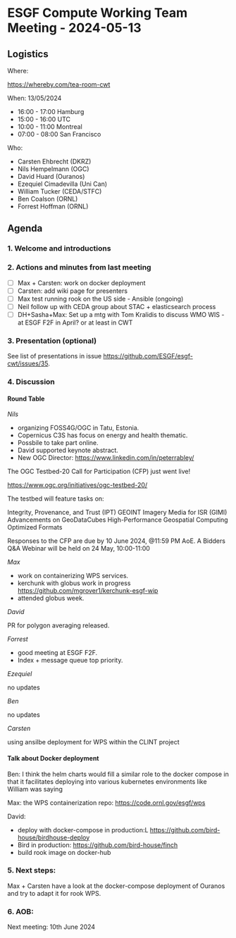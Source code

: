 # ESGF Compute Working Team Meeting - 2024-05-13


## Logistics

Where:

https://whereby.com/tea-room-cwt

When:  13/05/2024

* 16:00 - 17:00 Hamburg
* 15:00 - 16:00 UTC
* 10:00 - 11:00 Montreal
* 07:00 - 08:00 San Francisco

Who:

- Carsten Ehbrecht (DKRZ)
- Nils Hempelmann (OGC)
- David Huard (Ouranos)
- Ezequiel Cimadevilla (Uni Can)
- William Tucker (CEDA/STFC)
- Ben Coalson (ORNL)
- Forrest Hoffman (ORNL)


## Agenda

### 1. Welcome and introductions

### 2. Actions and minutes from last meeting

- [ ] Max + Carsten: work on docker deployment
- [ ] Carsten: add wiki page for presenters
- [ ] Max test running rook on the US side - Ansible (ongoing)
- [ ] Neil follow up with CEDA group about STAC + elasticsearch process
- [ ] DH+Sasha+Max: Set up a mtg with Tom Kralidis to discuss WMO WIS - at ESGF F2F in April? or at least in CWT

### 3. Presentation (optional)


See list of presentations in issue https://github.com/ESGF/esgf-cwt/issues/35.


### 4. Discussion

#### Round Table

*Nils* 

* organizing FOSS4G/OGC in Tatu, Estonia. 
* Copernicus C3S has focus on energy and health thematic. 
* Possbile to take part online. 
* David supported keynote abstract.
* New OGC Director: https://www.linkedin.com/in/peterrabley/ 

The OGC Testbed-20 Call for Participation (CFP) just went live!

https://www.ogc.org/initiatives/ogc-testbed-20/

The testbed will feature tasks on:

Integrity, Provenance, and Trust (IPT)
GEOINT Imagery Media for ISR (GIMI)
Advancements on GeoDataCubes
High-Performance Geospatial Computing Optimized Formats

Responses to the CFP are due by 10 June 2024, @11:59 PM AoE. A Bidders Q&A Webinar will be held on 24 May, 10:00-11:00

*Max* 

* work on containerizing WPS services. 
* kerchunk with globus work in progress https://github.com/mgrover1/kerchunk-esgf-wip
* attended globus week.

*David* 

PR for polygon averaging released.

*Forrest* 

* good meeting at ESGF F2F. 
* Index + message queue top priority. 

*Ezequiel* 

no updates

*Ben*

no updates

*Carsten*

using ansilbe deployment for WPS within the CLINT project


#### Talk about Docker deployment

Ben:
I think the helm charts would fill a similar role to the docker compose in that it facilitates deploying into various kubernetes environments like William was saying

Max:
the WPS containerization repo: https://code.ornl.gov/esgf/wps

David:
* deploy with docker-compose in production:L https://github.com/bird-house/birdhouse-deploy
* Bird in production: https://github.com/bird-house/finch
* build rook image on docker-hub

### 5. Next steps:

Max + Carsten have a look at the docker-compose deployment of Ouranos and try to adapt it for rook WPS.

### 6. AOB:

Next meeting: 10th June 2024

